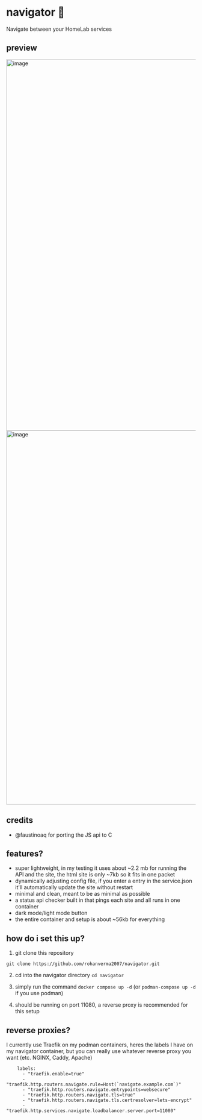 # navigator 🧭
Navigate between your HomeLab services

## preview
<img width="1774" height="985" alt="image" src="https://github.com/user-attachments/assets/e58bcbae-1867-4333-b386-e1728629a2ed" />
<img width="1777" height="993" alt="image" src="https://github.com/user-attachments/assets/d560cdaf-1d22-4dcd-9f86-6127ca7ae369" />

## credits
- @faustinoaq for porting the JS api to C

## features?
- super lightweight, in my testing it uses about ~2.2 mb for running the API and the site, the html site is only ~7kb so it fits in one packet
- dynamically adjusting config file, if you enter a entry in the service.json it'll automatically update the site without restart
- minimal and clean, meant to be as minimal as possible
- a status api checker built in that pings each site and all runs in one container
- dark mode/light mode button
- the entire container and setup is about ~56kb for everything

## how do i set this up?
1. git clone this repository
```
git clone https://github.com/rohanverma2007/navigator.git
```
2. cd into the navigator directory `cd navigator`

3. simply run the command `docker compose up -d` (or `podman-compose up -d` if you use podman)

4. should be running on port 11080, a reverse proxy is recommended for this setup

## reverse proxies?
I currently use Traefik on my podman containers, heres the labels I have on my navigator container, but you can really use whatever reverse proxy you want (etc. NGINX, Caddy, Apache)
```
    labels:
      - "traefik.enable=true"
      - "traefik.http.routers.navigate.rule=Host(`navigate.example.com`)"
      - "traefik.http.routers.navigate.entrypoints=websecure"
      - "traefik.http.routers.navigate.tls=true"
      - "traefik.http.routers.navigate.tls.certresolver=lets-encrypt"
      - "traefik.http.services.navigate.loadbalancer.server.port=11080"
```
